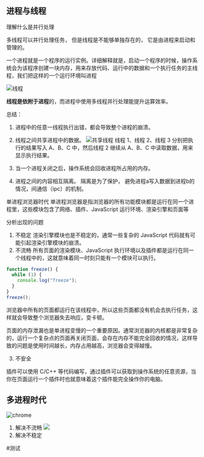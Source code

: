 #

##  进程与线程

理解什么是并行处理

多线程可以并行处理任务， 但是线程是不能够单独存在的， 它是由进程来启动和管理的。

一个进程就是一个程序的运行实例。详细解释就是，启动一个程序的时候，操作系统会为该程序创建一块内存，用来存放代码、运行中的数据和一个执行任务的主线程，我们把这样的一个运行环境叫进程

![线程](https://tva1.sinaimg.cn/large/0081Kckwgy1gll36lofrkj31nf0u0jxu.jpg)

**线程是依附于进程**的，而进程中使用多线程并行处理能提升运算效率。

总结： 

1. 进程中的任意一线程执行出错，都会导致整个进程的崩溃。
2. 线程之间共享进程中的数据。
![共享线程](https://tva1.sinaimg.cn/large/0081Kckwgy1gll3888ppyj316w0u0n4c.jpg)
线程 1、线程 2、线程 3 分别把执行的结果写入 A、B、C 中，然后线程 2 继续从 A、B、C 中读取数据，用来显示执行结果。

3. 当一个进程关闭之后，操作系统会回收进程所占用的内存。
4. 进程之间的内容相互隔离。
隔离是为了保护， 避免进程a写入数据到进程b的情况，间通信（ipc）的机制。

单进程浏览器时代
单进程浏览器是指浏览器的所有功能模块都是运行在同一个进程里，这些模块包含了网络、插件、JavaScript 运行环境、渲染引擎和页面等

分析出现的问题

1. 不稳定
渲染引擎模块也是不稳定的，通常一些复杂的 JavaScript 代码就有可能引起渲染引擎模块的崩溃。
2. 不流畅
所有页面的渲染模块、JavaScript 执行环境以及插件都是运行在同一个线程中的，这就意味着同一时刻只能有一个模块可以执行。

```js
function freeze() {
  while (1) {
    console.log("freeze");
  }
}
freeze();
```

浏览器中所有的页面都运行在该线程中，所以这些页面都没有机会去执行任务，这样就会导致整个浏览器失去响应，变卡顿。

页面的内存泄漏也是单进程变慢的一个重要原因。通常浏览器的内核都是非常复杂的，运行一个复杂点的页面再关闭页面，会存在内存不能完全回收的情况，这样导致的问题是使用时间越长，内存占用越高，浏览器会变得越慢。

3. 不安全

插件可以使用 C/C++ 等代码编写，通过插件可以获取到操作系统的任意资源，当你在页面运行一个插件时也就意味着这个插件能完全操作你的电脑。

## 多进程时代

![chrome](https://tva1.sinaimg.cn/large/0081Kckwgy1gll3notcpsj31b50u0jzv.jpg)

1. 解决不流畅
![](https://tva1.sinaimg.cn/large/0081Kckwgy1gll3notcpsj31b50u0jzv.jpg)
2. 解决不稳定


#测试





